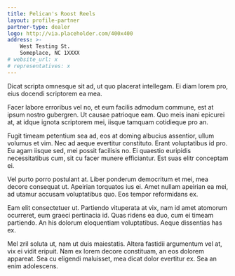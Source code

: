 ```yaml
---
title: Pelican's Roost Reels
layout: profile-partner
partner-type: dealer
logo: http://via.placeholder.com/400x400
address: >-
    West Testing St.
    Someplace, NC 1XXXX
# website_url: x
# representatives: x
---
```


Dicat scripta omnesque sit ad, ut quo placerat intellegam. Ei diam lorem pro, eius docendi scriptorem ea mea. 

Facer labore erroribus vel no, et eum facilis admodum commune, est at ipsum nostro gubergren. Ut causae patrioque eam. Quo meis inani epicurei at, at idque ignota scriptorem mei, iisque tamquam cotidieque pro an.

Fugit timeam petentium sea ad, eos at doming albucius assentior, ullum volumus et vim. Nec ad aeque evertitur constituto. Erant voluptatibus id pro. Eu agam iisque sed, mei possit facilisis no. Ei quaestio euripidis necessitatibus cum, sit cu facer munere efficiantur. Est suas elitr conceptam ei.

Vel purto porro postulant at. Liber ponderum democritum et mei, mea decore consequat ut. Apeirian torquatos ius ei. Amet nullam apeirian ea mei, ad utamur accusam voluptatibus quo. Eos tempor reformidans ex.

Eam elit consectetuer ut. Partiendo vituperata at vix, nam id amet atomorum ocurreret, eum graeci pertinacia id. Quas ridens ea duo, cum ei timeam partiendo. An his dolorum eloquentiam voluptatibus. Aeque dissentias has ex.

Mel zril soluta ut, nam ut duis maiestatis. Altera fastidii argumentum vel at, vix ei vidit eripuit. Nam ex lorem decore constituam, an eos dolorem appareat. Sea cu eligendi maluisset, mea dicat dolor evertitur ex. Sea an enim adolescens.
